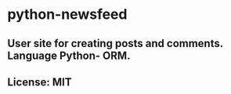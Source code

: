 # python-newsfeed
## User site for creating posts and comments.  Language Python- ORM.
## License: MIT
